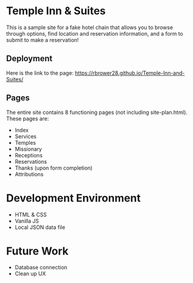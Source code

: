 # Temple Inn & Suites

This is a sample site for a fake hotel chain that allows
you to browse through options, find location and reservation
information, and a form to submit to make a reservation!

## Deployment

Here is the link to the page:
https://rbrower28.github.io/Temple-Inn-and-Suites/

## Pages

The entire site contains 8 functioning pages (not including
site-plan.html). These pages are:

* Index
* Services
* Temples
* Missionary
* Receptions
* Reservations
* Thanks (upon form completion)
* Attributions

# Development Environment

* HTML & CSS
* Vanilla JS
* Local JSON data file

# Future Work

* Database connection
* Clean up UX